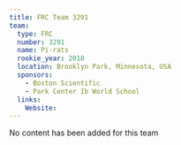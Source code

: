 ```yaml
---
title: FRC Team 3291
team:
  type: FRC
  number: 3291
  name: Pi-rats
  rookie_year: 2010
  location: Brooklyn Park, Minnesota, USA
  sponsors:
    - Boston Scientific
    - Park Center Ib World School
  links:
    Website: 
---
```

No content has been added for this team